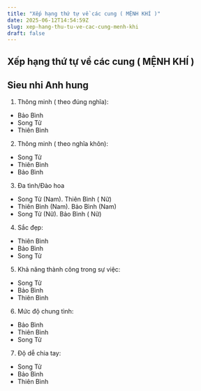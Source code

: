 ```yaml
---
title: "Xếp hạng thứ tự về các cung ( MỆNH KHÍ )"
date: 2025-06-12T14:54:59Z
slug: xep-hang-thu-tu-ve-cac-cung-menh-khi
draft: false
---
```


## Xếp hạng thứ tự về các cung ( MỆNH KHÍ )

## Sieu nhi Anh hung

1. Thông minh ( theo đúng nghĩa): 
- Bảo Bình
- Song Tử
- Thiên Bình


2. Thông minh ( theo nghĩa khôn):
- Song Tử
- Thiên Bình
- Bảo Bình

3. Đa tình/Đào hoa
- Song Tử (Nam). Thiên Bình ( Nữ)
- Thiên Bình (Nam). Bảo Bình (Nam)
- Song Tử (Nữ). Bảo Bình ( Nữ)


4. Sắc đẹp:
- Thiên Bình
- Bảo Bình
- Song Tử


5. Khả năng thành công trong sự việc:
- Song Tử
- Bảo Bình
- Thiên Bình


6. Mức độ chung tình:
- Bảo Bình
- Thiên Bình
- Song Tử


7. Độ dễ chia tay: 
- Song Tử
- Bảo Bình
- Thiên Bình
